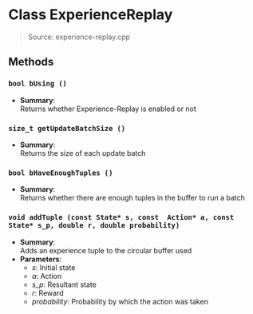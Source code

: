 # Class ExperienceReplay
> Source: experience-replay.cpp
## Methods
### ``bool bUsing ()``
* **Summary**:  
  Returns whether Experience-Replay is enabled or not  
### ``size_t getUpdateBatchSize ()``
* **Summary**:  
  Returns the size of each update batch  
### ``bool bHaveEnoughTuples ()``
* **Summary**:  
  Returns whether there are enough tuples in the buffer to run a batch  
### ``void addTuple (const State* s, const  Action* a, const State* s_p, double r, double probability)``
* **Summary**:  
  Adds an experience tuple to the circular buffer used  
* **Parameters**:  
  * _s_: Initial state
  * _a_: Action
  * _s_p_: Resultant state
  * _r_: Reward
  * _probability_: Probability by which the action was taken
